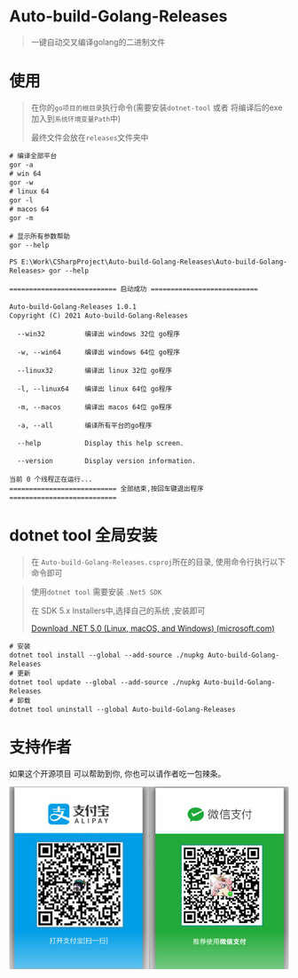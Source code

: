 # Auto-build-Golang-Releases

> 一键自动交叉编译golang的二进制文件

# 使用

> 在你的`go项目的根目录`执行命令(需要安装`dotnet-tool` 或者 将编译后的exe加入到`系统环境变量Path`中)
>
> 最终文件会放在`releases`文件夹中

```shell
# 编译全部平台
gor -a
# win 64
gor -w
# linux 64
gor -l
# macos 64
gor -m

# 显示所有参数帮助
gor --help
```



```shell
PS E:\Work\CSharpProject\Auto-build-Golang-Releases\Auto-build-Golang-Releases> gor --help

=========================== 启动成功 ===========================

Auto-build-Golang-Releases 1.0.1
Copyright (C) 2021 Auto-build-Golang-Releases

  --win32          编译出 windows 32位 go程序

  -w, --win64      编译出 windows 64位 go程序

  --linux32        编译出 linux 32位 go程序

  -l, --linux64    编译出 linux 64位 go程序

  -m, --macos      编译出 macos 64位 go程序

  -a, --all        编译所有平台的go程序

  --help           Display this help screen.

  --version        Display version information.

当前 0 个线程正在运行...
=========================== 全部结束,按回车键退出程序 ===========================
```

# dotnet tool 全局安装

> 在 `Auto-build-Golang-Releases.csproj`所在的目录, 使用命令行执行以下命令即可

> 使用`dotnet tool` 需要安装 `.Net5 SDK` 
>
> 在 SDK 5.x  Installers中,选择自己的系统 ,安装即可
>
> [Download .NET 5.0 (Linux, macOS, and Windows) (microsoft.com)](https://dotnet.microsoft.com/download/dotnet/5.0)

```shell
# 安装
dotnet tool install --global --add-source ./nupkg Auto-build-Golang-Releases
# 更新
dotnet tool update --global --add-source ./nupkg Auto-build-Golang-Releases
# 卸载
dotnet tool uninstall --global Auto-build-Golang-Releases
```



# 支持作者

如果这个开源项目 可以帮助到你, 你也可以请作者吃一包辣条。

![pay](img.assets/pay.png)





